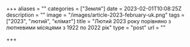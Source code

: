 +++
aliases = ""
categories = ["Земля"]
date = 2023-02-01T10:08:25Z
description = ""
image = "/images/article-2023-february-uk.png"
tags = ["2023", "лютий", "клiмат"]
title = "Лютий 2023 року порівняно з лютневими місяцями з 1922 по 2022 рік"
type = "post"
url = ""

+++
